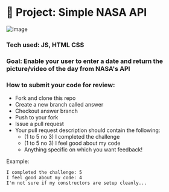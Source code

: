 # 🚀 Project: Simple NASA API

![image](https://user-images.githubusercontent.com/112201564/196260815-b0567a2d-2ab0-4cbe-8db7-571c88464a52.png)

### Tech used:  JS, HTML CSS
### Goal: Enable your user to enter a date and return the picture/video of the day from NASA's API

### How to submit your code for review:

- Fork and clone this repo
- Create a new branch called answer
- Checkout answer branch
- Push to your fork
- Issue a pull request
- Your pull request description should contain the following:
  - (1 to 5 no 3) I completed the challenge
  - (1 to 5 no 3) I feel good about my code
  - Anything specific on which you want feedback!

Example:
```
I completed the challenge: 5
I feel good about my code: 4
I'm not sure if my constructors are setup cleanly...
```
